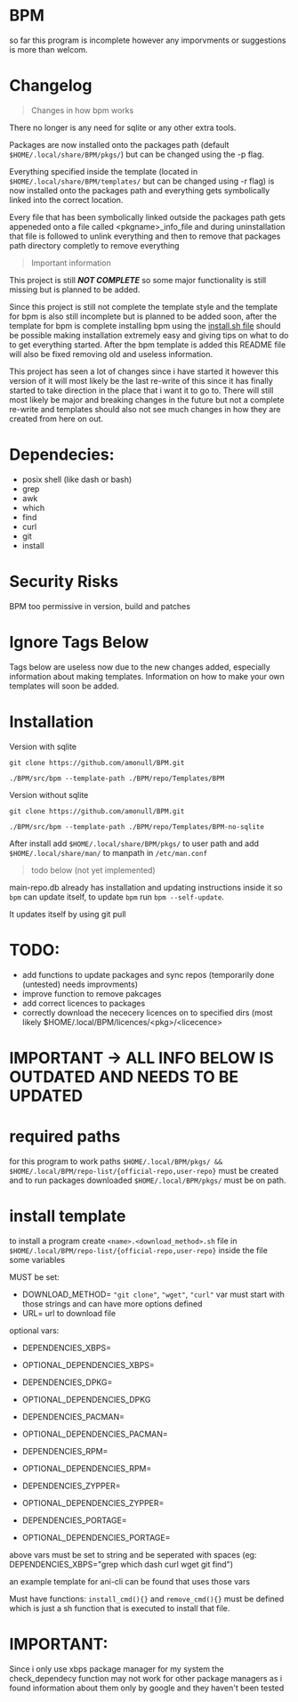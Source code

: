 # BPM
so far this program is incomplete however any imporvments or suggestions is more than welcom.

# Changelog

> Changes in how bpm works

There no longer is any need for sqlite or any other extra tools.

Packages are now installed onto the packages path (default `$HOME/.local/share/BPM/pkgs/`) but can be changed using the -p flag.

Everything specified inside the template (located in `$HOME/.local/share/BPM/templates/` but can be changed using -r flag) is now installed onto the packages path and everything gets symbolically linked into the correct location.

Every file that has been symbolically linked outside the packages path gets appeneded onto a file called \<pkgname\>_info_file and during uninstallation that file is followed to unlink everything and then to remove that packages path directory completly to remove everything

> Important information

This project is still ***NOT COMPLETE*** so some major functionality is still missing but is planned to be added.

Since this project is still not complete the template style and the template for bpm is also still incomplete but is planned to be added soon, after the template for bpm is complete installing bpm using the [install.sh file](https://github.com/amonull/BPM/blob/main/install.sh) should be possible making installation extremely easy and giving tips on what to do to get everything started. After the bpm template is added this README file will also be fixed removing old and useless information.

This project has seen a lot of changes since i have started it however this version of it will most likely be the last re-write of this since it has finally started to take direction in the place that i want it to go to. There will still most likely be major and breaking changes in the future but not a complete re-write and templates should also not see much changes in how they are created from here on out.

# Dependecies:
- posix shell (like dash or bash)
- grep
- awk
- which
- find
- curl
- git
- install

# Security Risks

BPM too permissive in version, build and patches

# Ignore Tags Below
Tags below are useless now due to the new changes added, especially information about making templates. Information on how to make your own templates will soon be added.

# Installation
Version with sqlite
```
git clone https://github.com/amonull/BPM.git

./BPM/src/bpm --template-path ./BPM/repo/Templates/BPM
```

Version without sqlite
```
git clone https://github.com/amonull/BPM.git

./BPM/src/bpm --template-path ./BPM/repo/Templates/BPM-no-sqlite
```


After install add `$HOME/.local/share/BPM/pkgs/` to user path and add `$HOME/.local/share/man/` to manpath in `/etc/man.conf`

> todo below (not yet implemented)

main-repo.db already has installation and updating instructions inside it so `bpm` can update itself, to update `bpm` run `bpm --self-update`.

It updates itself by using git pull

# TODO:
- add functions to update packages and sync repos (temporarily done (untested) needs improvments)
- improve function to remove pakcages
- add correct licences to packages
- correctly download the nececery licences on to specified dirs (most likely $HOME/.local/BPM/licences/\<pkg\>/\<licecence\>

# IMPORTANT -> ALL INFO BELOW IS OUTDATED AND NEEDS TO BE UPDATED

# required paths
for this program to work paths ```$HOME/.local/BPM/pkgs/ && $HOME/.local/BPM/repo-list/{official-repo,user-repo}``` must be created and to run packages downloaded ```$HOME/.local/BPM/pkgs/``` must be on path.

# install template
to install a program create ```<name>.<download_method>.sh``` file in ```$HOME/.local/BPM/repo-list/{official-repo,user-repo}``` inside the file some variables 

MUST be set:
- DOWNLOAD_METHOD= ```"git clone"```, ```"wget"```, ```"curl"``` var must start with those strings and can have more options defined
- URL= url to download file

optional vars:
- DEPENDENCIES_XBPS=
- OPTIONAL_DEPENDENCIES_XBPS=

- DEPENDENCIES_DPKG=
- OPTIONAL_DEPENDENCIES_DPKG

- DEPENDENCIES_PACMAN=
- OPTIONAL_DEPENDENCIES_PACMAN=

- DEPENDENCIES_RPM=
- OPTIONAL_DEPENDENCIES_RPM=

- DEPENDENCIES_ZYPPER=
- OPTIONAL_DEPENDENCIES_ZYPPER=

- DEPENDENCIES_PORTAGE=
- OPTIONAL_DEPENDENCIES_PORTAGE=

above vars must be set to string and be seperated with spaces (eg: DEPENDENCIES_XBPS="grep which dash curl wget git find")

an example template for ani-cli can be found that uses those vars

Must have functions:
```install_cmd(){}``` and ```remove_cmd(){}``` must be defined which is just a sh function that is executed to install that file.

# IMPORTANT:

Since i only use xbps package manager for my system the check_dependecy function may not work for other package managers as i found information about them only by google and they haven't been tested
